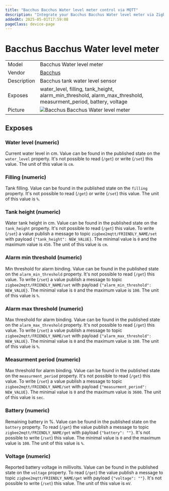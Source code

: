 ```yaml
---
title: "Bacchus Bacchus Water level meter control via MQTT"
description: "Integrate your Bacchus Bacchus Water level meter via Zigbee2MQTT with whatever smart home infrastructure you are using without the vendor's bridge or gateway."
addedAt: 2025-05-01T17:59:08
pageClass: device-page
---
```


<!-- !!!! -->
<!-- ATTENTION: This file is auto-generated through docgen! -->
<!-- You can only edit the "Notes"-Section between the two comment lines "Notes BEGIN" and "Notes END". -->
<!-- Do not use h1 or h2 heading within "## Notes"-Section. -->
<!-- !!!! -->

# Bacchus Bacchus Water level meter

|     |     |
|-----|-----|
| Model | Bacchus Water level meter  |
| Vendor  | [Bacchus](/supported-devices/#v=Bacchus)  |
| Description | Bacchus tank water level sensor |
| Exposes | water_level, filling, tank_height, alarm_min_threshold, alarm_max_threshold, measurment_period, battery, voltage |
| Picture | ![Bacchus Bacchus Water level meter](https://www.zigbee2mqtt.io/images/devices/Bacchus-Water-level-meter.png) |


<!-- Notes BEGIN: You can edit here. Add "## Notes" headline if not already present. -->


<!-- Notes END: Do not edit below this line -->




## Exposes

### Water level (numeric)
Current water level in cm.
Value can be found in the published state on the `water_level` property.
It's not possible to read (`/get`) or write (`/set`) this value.
The unit of this value is `cm`.

### Filling (numeric)
Tank filling.
Value can be found in the published state on the `filling` property.
It's not possible to read (`/get`) or write (`/set`) this value.
The unit of this value is `%`.

### Tank height (numeric)
Water tank height in cm.
Value can be found in the published state on the `tank_height` property.
It's not possible to read (`/get`) this value.
To write (`/set`) a value publish a message to topic `zigbee2mqtt/FRIENDLY_NAME/set` with payload `{"tank_height": NEW_VALUE}`.
The minimal value is `0` and the maximum value is `450`.
The unit of this value is `cm`.

### Alarm min threshold (numeric)
Min threshold for alarm binding.
Value can be found in the published state on the `alarm_min_threshold` property.
It's not possible to read (`/get`) this value.
To write (`/set`) a value publish a message to topic `zigbee2mqtt/FRIENDLY_NAME/set` with payload `{"alarm_min_threshold": NEW_VALUE}`.
The minimal value is `0` and the maximum value is `100`.
The unit of this value is `%`.

### Alarm max threshold (numeric)
Max threshold for alarm binding.
Value can be found in the published state on the `alarm_max_threshold` property.
It's not possible to read (`/get`) this value.
To write (`/set`) a value publish a message to topic `zigbee2mqtt/FRIENDLY_NAME/set` with payload `{"alarm_max_threshold": NEW_VALUE}`.
The minimal value is `0` and the maximum value is `100`.
The unit of this value is `%`.

### Measurment period (numeric)
Max threshold for alarm binding.
Value can be found in the published state on the `measurment_period` property.
It's not possible to read (`/get`) this value.
To write (`/set`) a value publish a message to topic `zigbee2mqtt/FRIENDLY_NAME/set` with payload `{"measurment_period": NEW_VALUE}`.
The minimal value is `0` and the maximum value is `3600`.
The unit of this value is `sec`.

### Battery (numeric)
Remaining battery in %.
Value can be found in the published state on the `battery` property.
To read (`/get`) the value publish a message to topic `zigbee2mqtt/FRIENDLY_NAME/get` with payload `{"battery": ""}`.
It's not possible to write (`/set`) this value.
The minimal value is `0` and the maximum value is `100`.
The unit of this value is `%`.

### Voltage (numeric)
Reported battery voltage in millivolts.
Value can be found in the published state on the `voltage` property.
To read (`/get`) the value publish a message to topic `zigbee2mqtt/FRIENDLY_NAME/get` with payload `{"voltage": ""}`.
It's not possible to write (`/set`) this value.
The unit of this value is `mV`.

